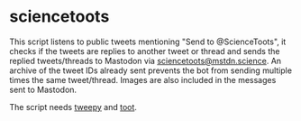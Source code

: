 # sciencetoots

This script listens to public tweets mentioning "Send to @ScienceToots",
it checks if the tweets are replies to another tweet or thread and sends the
replied tweets/threads to Mastodon via <a rel="me" target="_blank" href="https://mstdn.science/@sciencetoots">sciencetoots@mstdn.science</a>. An archive
of the tweet IDs already sent prevents the bot from sending multiple times the same
tweet/thread. Images are also included in the messages sent to Mastodon.

The script needs [tweepy](https://www.tweepy.org/) and [toot](https://toot.readthedocs.io/).
